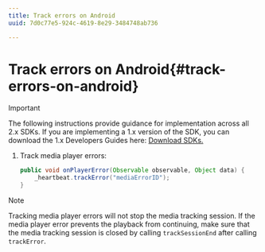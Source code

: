 ```yaml
---
title: Track errors on Android
uuid: 7d0c77e5-924c-4619-8e29-3484748ab736

---
```


# Track errors on Android{#track-errors-on-android}

>[!IMPORTANT]
>
>The following instructions provide guidance for implementation across all 2.x SDKs. If you are implementing a 1.x version of the SDK, you can download the 1.x Developers Guides here: [Download SDKs.](/help/sdk-implement/download-sdks.md)

1. Track media player errors: 

    ```java
    public void onPlayerError(Observable observable, Object data) {  
        _heartbeat.trackError("mediaErrorID"); 
    }
    ```

>[!NOTE]
>
>Tracking media player errors will not stop the media tracking session. If the media player error prevents the playback from continuing, make sure that the media tracking session is closed by calling `trackSessionEnd` after calling `trackError`.

